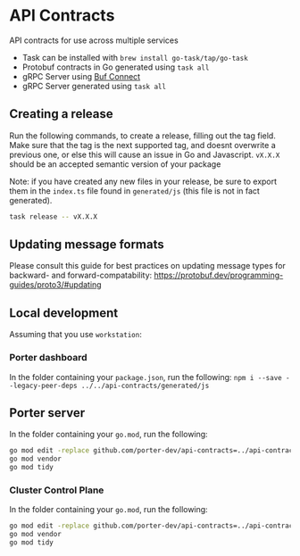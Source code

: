 # API Contracts

API contracts for use across multiple services

- Task can be installed with `brew install go-task/tap/go-task`
- Protobuf contracts in Go generated using `task all`
- gRPC Server using [Buf Connect](https://connect.build/docs/introduction)
- gRPC Server generated using `task all`

## Creating a release

Run the following commands, to create a release, filling out the tag field. Make sure that the tag is the next supported tag, and doesnt overwrite a previous one, or else this will cause an issue in Go and Javascript.
`vX.X.X` should be an accepted semantic version of your package

Note: if you have created any new files in your release, be sure to export them in the `index.ts` file found in `generated/js` (this file is not in fact generated).

```bash
task release -- vX.X.X
```

## Updating message formats

Please consult this guide for best practices on updating message types for backward- and forward-compatability: https://protobuf.dev/programming-guides/proto3/#updating

## Local development

Assuming that you use `workstation`:

### Porter dashboard

In the folder containing your `package.json`, run the following:
`npm i --save --legacy-peer-deps ../../api-contracts/generated/js`

## Porter server

In the folder containing your `go.mod`, run the following:

```bash
go mod edit -replace github.com/porter-dev/api-contracts=../api-contracts
go mod vendor
go mod tidy
```

### Cluster Control Plane

In the folder containing your `go.mod`, run the following:

```bash
go mod edit -replace github.com/porter-dev/api-contracts=../api-contracts
go mod vendor
go mod tidy
```
